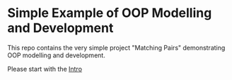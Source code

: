 # Simple Example of OOP Modelling and Development

This repo contains the very simple project "Matching Pairs" demonstrating OOP modelling and development.

Please start with the [Intro](./docs/OOP-Modelling-101.md)